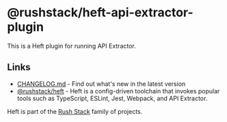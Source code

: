 # @rushstack/heft-api-extractor-plugin

This is a Heft plugin for running API Extractor.

## Links

- [CHANGELOG.md](
  https://github.com/microsoft/rushstack/blob/main/heft-plugins/heft-api-extractor-plugin/CHANGELOG.md) - Find
out what's new in the latest version
- [@rushstack/heft](https://www.npmjs.com/package/@rushstack/heft) - Heft is a config-driven toolchain that invokes popular tools such as TypeScript, ESLint, Jest, Webpack, and API Extractor.

Heft is part of the [Rush Stack](https://rushstack.io/) family of projects.
